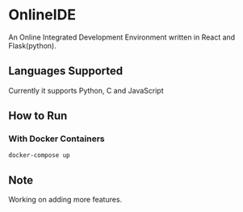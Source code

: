 # OnlineIDE

An Online Integrated Development Environment written in React and Flask(python).


## Languages Supported

Currently it supports Python, C and JavaScript


## How to Run

### With Docker Containers

```console
docker-compose up 
```


## Note

Working on adding more features.



